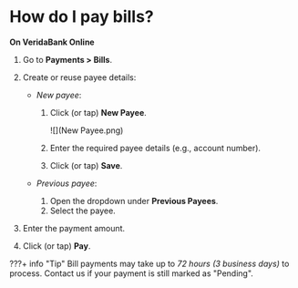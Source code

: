 # How do I pay bills?

**On VeridaBank Online**

1.	Go to **Payments > Bills**.

2.	Create or reuse payee details:<br>
    -	*New payee*:

        1. Click (or tap) **New Payee**.

            ![](New Payee.png)<br>

        2. Enter the required payee details (e.g., account number).
        3. Click (or tap) **Save**.

    - *Previous payee*:
        1.	Open the dropdown under **Previous Payees**.
        2.	Select the payee.

3.	Enter the payment amount.

4.	Click (or tap) **Pay**.

???+ info "Tip"
    Bill payments may take up to *72 hours (3 business days)* to process. Contact us if your payment is still marked as "Pending".
